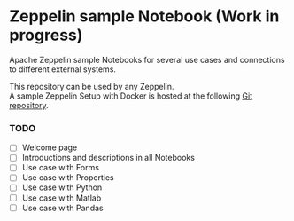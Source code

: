 # Zeppelin sample Notebook (Work in progress)

Apache Zeppelin sample Notebooks for several use cases and connections to different external systems.

This repository can be used by any Zeppelin.  
A sample Zeppelin Setup with Docker is hosted at the following [Git repository](https://github.com/marhan/docker-zeppelin-tutorial).

### TODO

- [ ] Welcome page
- [ ] Introductions and descriptions in all Notebooks
- [ ] Use case with Forms
- [ ] Use case with Properties
- [ ] Use case with Python
- [ ] Use case with Matlab
- [ ] Use case with Pandas
